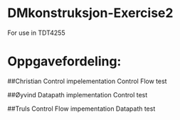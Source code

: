 # DMkonstruksjon-Exercise2
For use in TDT4255

# Oppgavefordeling:

##Christian
Control impelementation	
Control Flow test

##Øyvind
Datapath implementation
Control test

##Truls
Control Flow impementation
Datapath test